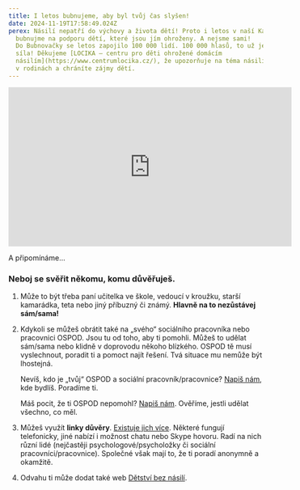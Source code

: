 ```yaml
---
title: I letos bubnujeme, aby byl tvůj čas slyšen!
date: 2024-11-19T17:58:49.024Z
perex: Násilí nepatří do výchovy a života dětí! Proto i letos v naší Kanceláři
  bubnujme na podporu dětí, které jsou jím ohroženy. A nejsme sami!
  Do Bubnovačky se letos zapojilo 100 000 lidí. 100 000 hlasů, to už je pořádná
  síla! Děkujeme [LOCIKA — centru pro děti ohrožené domácím
  násilím](https://www.centrumlocika.cz/), že upozorňuje na téma násilí
  v rodinách a chráníte zájmy dětí.
---
```

<iframe width="560" height="315" src="https://www.youtube.com/embed/O9hYE_ie3JY?si=1ONOIQTesK5CCK63" title="YouTube video player" frameborder="0" allow="accelerometer; autoplay; clipboard-write; encrypted-media; gyroscope; picture-in-picture; web-share" referrerpolicy="strict-origin-when-cross-origin" allowfullscreen></iframe>

A připomínáme...

### **Neboj se svěřit někomu, komu důvěřuješ.**

1. Může to být třeba paní učitelka ve škole, vedoucí v kroužku, starší kamarádka, teta nebo jiný příbuzný či známý. **Hlavně na to nezůstávej sám/sama!**
2. Kdykoli se můžeš obrátit také na „svého“ sociálního pracovníka nebo pracovnici OSPOD. Jsou tu od toho, aby ti pomohli. Můžeš to udělat sám/sama nebo klidně v doprovodu někoho blízkého. OSPOD tě musí vyslechnout, poradit ti a pomoct najít řešení. Tvá situace mu nemůže být lhostejná.

   Nevíš, kdo je „tvůj“ OSPOD a sociální pracovník/pracovnice? [Napiš nám](https://deti.ochrance.cz/kdo/jak/), kde bydlíš. Poradíme ti.

   Máš pocit, že ti OSPOD nepomohl? [Napiš nám](https://deti.ochrance.cz/kdo/jak/). Ověříme, jestli udělat všechno, co měl. 
3. Můžeš využít **linky důvěry**. [Existuje jich více](https://deti.ochrance.cz/pomoc/linky/). Některé fungují telefonicky, jiné nabízí i možnost chatu nebo Skype hovoru. Radí na nich různí lidé (nejčastěji psychologové/psycholožky či sociální pracovníci/pracovnice). Společné však mají to, že ti poradí anonymně a okamžitě.
4. Odvahu ti může dodat také web [Dětství bez násilí](https://www.detstvibeznasili.cz/jsem-dite-nebo-teenager).